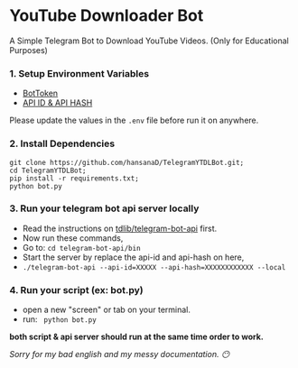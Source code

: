 # YouTube Downloader Bot
A Simple Telegram Bot to Download YouTube Videos. (Only for Educational Purposes)


### 1. Setup Environment Variables
- [BotToken](https://core.telegram.org/bots/tutorial#obtain-your-bot-token)
- [API ID & API HASH](https://core.telegram.org/api/obtaining_api_id)
  
Please update the values in the `.env` file before run it on anywhere.

### 2. Install Dependencies
```
git clone https://github.com/hansanaD/TelegramYTDLBot.git;
cd TelegramYTDLBot;
pip install -r requirements.txt;
python bot.py
```
### 3. Run your telegram bot api server locally

- Read the instructions on [tdlib/telegram-bot-api](https://github.com/tdlib/telegram-bot-api) first.
- Now run these commands,
- Go to: ```cd telegram-bot-api/bin```
- Start the server by replace the api-id and api-hash on here,
- ``` ./telegram-bot-api --api-id=XXXXX --api-hash=XXXXXXXXXXXX --local ```

### 4. Run your script (ex: bot.py)
- open a new "screen" or tab on your terminal.
- run: ``` python bot.py```

**both script & api server should run at the same time order to work.**

_Sorry for my bad english and my messy documentation. 😶_



  



